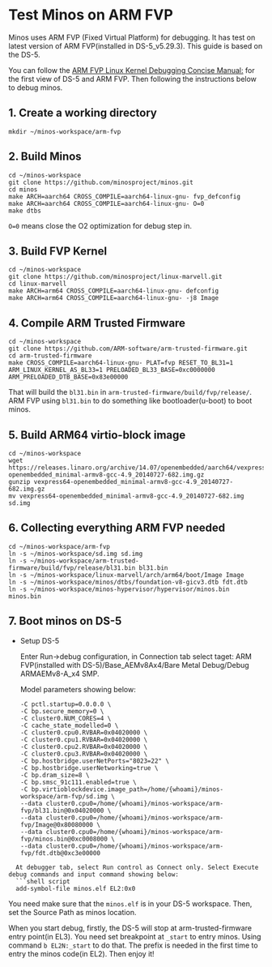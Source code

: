 # Test Minos on ARM FVP

Minos uses ARM FVP (Fixed Virtual Platform) for debugging. It has test on latest version of ARM FVP(installed in DS-5_v5.29.3). This guide is based on the DS-5.

You can follow the [ARM FVP Linux Kernel Debugging Concise Manual:](https://www.jianshu.com/p/c0a9a4b9569d) for the first view of DS-5 and ARM FVP. Then following the instructions below to debug minos.

## 1. Create a working directory

```shell script
mkdir ~/minos-workspace/arm-fvp
```

## 2. Build Minos

   ```shell script
   cd ~/minos-workspace
   git clone https://github.com/minosproject/minos.git
   cd minos
   make ARCH=aarch64 CROSS_COMPILE=aarch64-linux-gnu- fvp_defconfig
   make ARCH=aarch64 CROSS_COMPILE=aarch64-linux-gnu- O=0
   make dtbs
   ```
   
   `O=0` means close the O2 optimization for debug step in.

## 3. Build FVP Kernel

   ``` shell script
   cd ~/minos-workspace
   git clone https://github.com/minosproject/linux-marvell.git
   cd linux-marvell
   make ARCH=arm64 CROSS_COMPILE=aarch64-linux-gnu- defconfig
   make ARCH=arm64 CROSS_COMPILE=aarch64-linux-gnu- -j8 Image
   ```

## 4. Compile ARM Trusted Firmware

   ```shell script
   cd ~/minos-workspace
   git clone https://github.com/ARM-software/arm-trusted-firmware.git
   cd arm-trusted-firmware
   make CROSS_COMPILE=aarch64-linux-gnu- PLAT=fvp RESET_TO_BL31=1 ARM_LINUX_KERNEL_AS_BL33=1 PRELOADED_BL33_BASE=0xc0000000 ARM_PRELOADED_DTB_BASE=0x83e00000
   ```
   
   That will build the `bl31.bin` in `arm-trusted-firmware/build/fvp/release/`. ARM FVP using `bl31.bin` to do something like bootloader(u-boot) to boot minos.

## 5. Build ARM64 virtio-block image

   ```shell script
   cd ~/minos-workspace
   wget https://releases.linaro.org/archive/14.07/openembedded/aarch64/vexpress64-openembedded_minimal-armv8-gcc-4.9_20140727-682.img.gz
   gunzip vexpress64-openembedded_minimal-armv8-gcc-4.9_20140727-682.img.gz
   mv vexpress64-openembedded_minimal-armv8-gcc-4.9_20140727-682.img sd.img
   ```

## 6. Collecting everything ARM FVP needed

  ```shell script
  cd ~/minos-workspace/arm-fvp
  ln -s ~/minos-workspace/sd.img sd.img
  ln -s ~/minos-workspace/arm-trusted-firmware/build/fvp/release/bl31.bin bl31.bin
  ln -s ~/minos-workspace/linux-marvell/arch/arm64/boot/Image Image
  ln -s ~/minos-workspace/minos/dtbs/foundation-v8-gicv3.dtb fdt.dtb
  ln -s ~/minos-workspace/minos-hypervisor/hypervisor/minos.bin minos.bin 
  ```
## 7. Boot minos on DS-5

- Setup DS-5

  Enter Run->debug configuration, in Connection tab select taget: ARM FVP(installed with DS-5)/Base_AEMv8Ax4/Bare Metal Debug/Debug ARMAEMv8-A\_x4 SMP.

  Model parameters showing below:

  ```shell script
  -C pctl.startup=0.0.0.0 \
  -C bp.secure_memory=0 \
  -C cluster0.NUM_CORES=4 \
  -C cache_state_modelled=0 \
  -C cluster0.cpu0.RVBAR=0x04020000 \
  -C cluster0.cpu1.RVBAR=0x04020000 \
  -C cluster0.cpu2.RVBAR=0x04020000 \
  -C cluster0.cpu3.RVBAR=0x04020000 \
  -C bp.hostbridge.userNetPorts="8023=22" \
  -C bp.hostbridge.userNetworking=true \
  -C bp.dram_size=8 \
  -C bp.smsc_91c111.enabled=true \
  -C bp.virtioblockdevice.image_path=/home/{whoami}/minos-workspace/arm-fvp/sd.img \
  --data cluster0.cpu0=/home/{whoami}/minos-workspace/arm-fvp/bl31.bin@0x04020000 \
  --data cluster0.cpu0=/home/{whoami}/minos-workspace/arm-fvp/Image@0x80080000 \
  --data cluster0.cpu0=/home/{whoami}/minos-workspace/arm-fvp/minos.bin@0xc0008000 \
  --data cluster0.cpu0=/home/{whoami}/minos-workspace/arm-fvp/fdt.dtb@0xc3e00000
```
  At debugger tab, select Run control as Connect only. Select Execute debug commands and input command showing below:
  ```shell script
  add-symbol-file minos.elf EL2:0x0
  ```
  You need make sure that the `minos.elf` is in your DS-5 workspace. Then, set the Source Path as minos location.
  
  When you start debug, firstly, the DS-5 will stop at arm-trusted-firmware entry point(in EL3). You need set breakpoint at `_start` to entry minos. Using command `b EL2N:_start` to do that. The prefix is needed in the first time to entry the minos code(in EL2). Then enjoy it!

